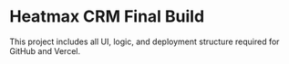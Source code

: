 # Heatmax CRM Final Build

This project includes all UI, logic, and deployment structure required for GitHub and Vercel.
